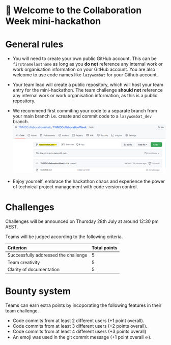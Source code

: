 # 👋 Welcome to the Collaboration Week mini-hackathon  

# General rules  
+ You will need to create your own public GitHub account. This can be `firstnamelastname` as long as you **do not** reference any internal work or work organisation information on your GitHub account. You are also welcome to use code names like `lazywombat` for your Github account.    
+ Your team lead will create a public repository, which will host your team entry for the mini-hackathon. The team challenge **should not** reference any internal work or work organisation information, as this is a public repository.   
+ We recommend first commiting your code to a separate branch from your main branch i.e. create and commit code to a `lazywombat_dev` branch.  
![](lazywombat_dev.png)   

+ Enjoy yourself, embrace the hackathon chaos and experience the power of technical project management with code version control.   

# Challenges   
Challenges will be announced on Thursday 28th July at around 12:30 pm AEST. 

Teams will be judged according to the following criteria.  

|Criterion | Total points |
|:---------|:-------------|
| Successfully addressed the challenge | 5 | 
| Team creativity | 5 |  
| Clarity of documentation | 5 |

# Bounty system  
Teams can earn extra points by incoporating the following features in their team challenge. 
+ Code commits from at least 2 different users (+1 point overall). 
+ Code commits from at least 3 different users (+2 points overall).  
+ Code commits from at least 4 different users (+3 points overall)  
+ An emoji was used in the git commit message (+1 point overall :sparkle:).  
